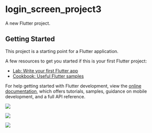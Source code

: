 # login_screen_project3

A new Flutter project.

## Getting Started

This project is a starting point for a Flutter application.

A few resources to get you started if this is your first Flutter project:

- [Lab: Write your first Flutter app](https://docs.flutter.dev/get-started/codelab)
- [Cookbook: Useful Flutter samples](https://docs.flutter.dev/cookbook)

For help getting started with Flutter development, view the
[online documentation](https://docs.flutter.dev/), which offers tutorials,
samples, guidance on mobile development, and a full API reference.
<p>
<img src="https://user-images.githubusercontent.com/116251590/228265211-1940cf16-1919-4b49-876a-53ed384a85a6.jpg">
</p>
<p>
<img src="https://user-images.githubusercontent.com/116251590/228265505-e6fe49f0-d757-4dc8-9842-dc08c3e0c7c7.jpg">
</p>

<p>
<img src="https://user-images.githubusercontent.com/116251590/228265690-700ef149-1c98-4096-a2a5-8c0d9200de09.jpg">
</p>
